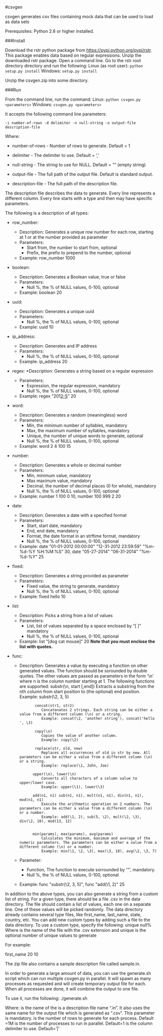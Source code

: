 #csvgen

csvgen generates csv files containing mock data that can be used to load as data sets

Prerequisites:
Python 2.6 or higher installed.

###Install

Download the rstr python package from https://pypi.python.org/pypi/rstr. This package enables data based on regular expressions.
Unzip the downloaded rstr package. 
Open a command line. Go to the rstr root directory directory and run the following:
Linux (as root user): 
	`python setup.py install`
Windows: 
	`setup.py install`
	
Unzip the csvgen.zip into some directory.


###Run

From the command line, run the command:
Linux: 
	`python csvgen.py <parameters>`
Windows: 
	`csvgen.py <parameters>`

It accepts the following command line parameters:

`-i number-of-rows -d delimiter -n null-string -o output-file description-file`

Where:
* number-of-rows - Number of rows to generate. Default = 1

* delimiter - The delimiter to use. Default = ‘,’

* null-string - The string to use for NULL. Default = “” (empty string)

* output-file - The full path of the output file. Default is standard output.

* description-file - The full path of the description file.

The description file describes the data to generate. Every line represents a different column.
Every line starts with a type and then may have specific parameters.

The following is a description of all types:

* row_number:
	* Description: Generates a unique row number for each row, starting at 1 or at the number provided as parameter
	* Parameters: 
		* Start from, the number to start from, optional
		* Prefix, the prefix to prepend to the number, optional
	* Example: row_number 1000
	
* boolean:
	* Description: Generates a Boolean value, true or false
	* Parameters: 
		* Null %, the % of NULL values, 0-100, optional
	* Example: boolean 20

* uuid:
	* Description: Generates a unique uuid
	* Parameters: 
		* Null %, the % of NULL values, 0-100, optional	
	* Example: uuid 10

* ip_address:
	* Description: Generates and IP address
	* Parameters:
		* Null %, the % of NULL values, 0-100, optional
	* Example: ip_address 20
	
* regex:
	*Description: Generates a string based on a regular expression
	* Parameters:  
		* Expression, the regular expression, mandatory
		* Null %, the % of NULL values, 0-100, optional	
	* Example: regex “201[2-5](0[1-9]|1[0-2])” 20
	
* word:
	* Description: Generates a random (meaningless) word
	* Parameters: 
		* Min, the minimum number of syllables, mandatory
		* Max, the maximum number of syllables, mandatory
		* Unique, the number of unique words to generate, optional
		* Null %, the % of NULL values, 0-100, optional	
	* Example: word 2 4 100 15
	
* number:
	* Description: Generates a whole or decimal number
	* Parameters:
		* Min, minimum value, mandatory
		* Max maximum value, mandatory
		* Decimal, the number of decimal places (0 for whole), mandatory
		* Null %, the % of NULL values, 0-100, optional	
	* Example: number 1 100 0 10, number 100 999 2 20
				 
* date:
	* Description: Generates a date with a specified format
	* Parameters:  
		* Start, start date, mandatory
		* End, end date, mandatory
		* Format, the date format in an strftime format, mandatory
		* Null %, the % of NULL values, 0-100, optional	
	* Example: date "01-01-2012 00:00:00" "12-31-2012 23:59:59" "%m-%d-%Y %H:%M:%S" 30, date "05-27-2014" "06-31-2014" "%m-%d-%Y" 25
				 
* fixed:
	* Description: Generates a string provided as parameter
	* Parameters:  
		* Fixed value, the string to generate, mandatory
		* Null %, the % of NULL values, 0-100, optional	
	* Example: fixed hello 10
	
* list:
	* Description: Picks a string from a list of values
	* Parameters: 
		* List, list of values separated by a space enclosed by “[ ]” mandatory
		* Null %, the % of NULL values, 0-100, optional	
	* Example: list “[dog cat mouse]” 20
			**Note that you must enclose the list with quotes.**
				 
* func:
	* Description: Generates a value by executing a function on other generated values. The function should be sorounded by double quotes. 
				 The other values are passed as parameters in the form '\n' where n is the column number starting at 1.
				 The following functions are supported:
				 substr(\n, start [,end])
					Extracts a substring from the nth column from start position to (the optional) end position.
					Example: substr(\2, 3, 5)
				 
				 concat(str1, str2)
					Concatenates 2 strings. Each string can be either a value from a different column (\n) or a string.
					Example: concat(\2, 'another string'), concat('hello ', \3)
				 
				 copy(\n)
					Copies the value of another column.
					Example: copy(\2)
					
				 replace(str, old, new)
					Replaces all occurrences of old in str by new. All parameters can be either a value from a different column (\n) or a string.
					Example: replace(\1, John, Joe)
				
				upper(\n), lower(\n)
					Converts all characters of a column value to upper/lower case.
					Example: upper(\1), lower(\3)
				
				add(n1, n1) sub(n1, n1), mult(n1, n1), div(n1, n1), mod(n1, n1)
					Execute the arithmetic operation on 2 numbers. The parameters can be either a value from a different column (\n) or a number.
					Example: add(\1, 2), sub(5, \2), mult(\2, \3), div(\2, 10), mod(13, 12)
				
				
				min(params), max(params), avg(params)
					Calculates the minimum, maximum and average of the numeric parameters. The parameters can be either a value from a different column (\n) or a number.
					Example: min(\1, \2, \3), max(\3, 10), avg(\2, \3, 7)
					
	* Parameter:  
		* Function, The function to execute sorrounded by '"', mandatory.
		* Null %, the % of NULL values, 0-100, optional
	* Example: func "substr(\2, 3, 5)", func "add(\1, 2)" 25

				
In addition to the above types, you can also generate a string from a custom list of string. For a given type, there ahould be a file <type>.csv in the data directory. The file should contain a list of values, each one on a separate line. One of these values will be picked randomly.
The data directory already contains several type files, like first_name, last_name, state, country, etc. You can add new custom types by adding such a file to the data directory.
To use a custom type, specify the following:
<type-name> unique null%
Where <type-name> is the name of the file with the .csv extension and unique is the optional number of unique values to generate

For example: 

first_name  20 10

The zip file also contains a sample description file called sample.in.


In order to generate a large amount of data, you can use the generate.sh script which can run multiple csvgen.py in parallel.
It will spawn as many processes as requested and will create temporary output file for each. When all processes are done, it will combine the output to one file.

To use it, run the following:
./generate.sh <name> <rows> <number of processes> <delimiter>

Where:
<name> is the name of the  is a description file name “<name>.in”. It also uses the same name for the output file which is generated as “<name>.csv”. This parameter is mandatory.
<rows> is the number of rows to generate for each process. Default =1M
<number of processes> is the number of processes to run in parallel. Default=1
<delimiter> is the column delimiter to use. Default=’|’

